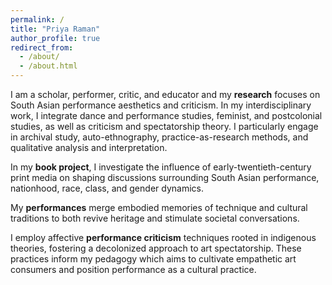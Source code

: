 ```yaml
---
permalink: /
title: "Priya Raman"
author_profile: true
redirect_from: 
  - /about/
  - /about.html
---
```


I am a scholar, performer, critic, and educator and my **research** focuses on South Asian performance aesthetics and criticism. In my interdisciplinary work, I integrate dance and performance studies, feminist, and postcolonial studies, as well as criticism and spectatorship theory. I particularly engage in archival study, auto-ethnography, practice-as-research methods, and qualitative analysis and interpretation. 

In my **book project**, I investigate the influence of early-twentieth-century print media on shaping discussions surrounding South Asian performance, nationhood, race, class, and gender dynamics.

My **performances** merge embodied memories of technique and cultural traditions to both revive heritage and stimulate societal conversations. 

I employ affective **performance criticism** techniques rooted in indigenous theories, fostering a decolonized approach to art spectatorship. These practices inform my pedagogy which aims to cultivate empathetic art consumers and position performance as a cultural practice. 

